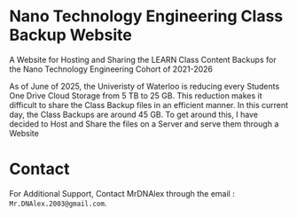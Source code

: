 # Nano Technology Engineering Class Backup Website
A Website for Hosting and Sharing the LEARN Class Content Backups for the Nano Technology Engineering Cohort of 2021-2026

As of June of 2025, the Univeristy of Waterloo is reducing every Students One Drive Cloud Storage from 5 TB to 25 GB. This reduction makes it difficult to share the Class Backup files in an efficient manner. In this current day, the Class Backups are around 45 GB. To get around this, I have decided to Host and Share the files on a Server and serve them through a Website


# Contact
For Additional Support, Contact MrDNAlex through the email : ``Mr.DNAlex.2003@gmail.com``.

